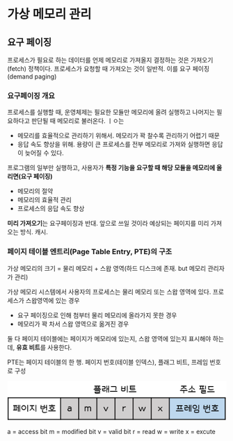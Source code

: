 # 가상 메모리 관리

## 요구 페이징

프로세스가 필요로 하는 데이터를 언제 메모리로 가져올지 결정하는 것은 가져오기(fetch) 정책이다. 프로세스가 요청할 때 가져오는 것이 일반적. 이를 요구 페이징(demand paging)

### 요구페이징 개요

프로세스를 실행할 때, 운영체제는 필요한 모듈만 메모리에 올려 실행하고 나머지는 필요하다고 판단될 때 메모리로 불러온다. ㅣㅇ는

- 메모리를 효율적으로 관리하기 위해서. 메모리가 꽉 찰수록 관리하기 어렵기 때문
- 응답 속도 향상을 위해. 용량이 큰 프로세스를 전부 메모리로 가져와 실행하면 응답이 늦어질 수 있다.

프로그램의 일부만 실행하고, 사용자가 **특정 기능을 요구할 때 해당 모듈을 메모리에 올리면(요구 페이징)**

- 메모리의 절약
- 메모리의 효율적 관리
- 프로세스의 응답 속도 향상

**미리 가져오기**는 요구페이징과 반대. 앞으로 쓰일 것이라 예상되는 페이지를 미리 가져오는 방식. 캐시.

### 페이지 테이블 엔트리(Page Table Entry, PTE)의 구조

가상 메모리의 크기 = 물리 메모리 + 스왑 영역(하드 디스크에 존재. but 메모리 관리자가 관리)

가상 메모리 시스템에서 사용자의 프로세스는 물리 메모리 또는 스왑 영역에 있다. 프로세스가 스왑영역에 있는 경우

- 요구 페이징으로 인해 첨부터 물리 메모리에 올라가지 못한 경우
- 메모리가 꽉 차서 스왑 영역으로 옮겨진 경우

둘 다 페이지 테이블에는 페이지가 메모리에 있는지, 스왑 영역에 있는지 표시해야 하는데, **유효 비트**를 사용한다.

PTE는 페이지 테이블의 한 행. 페이지 번호(테이블 인덱스), 플래그 비트, 프레임 번호로 구성

![pte](./images/09/pte.png) 

a = access bit	m = modified bit	v = valid bit	r = read	w = write	x = excute

